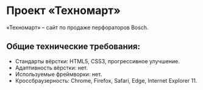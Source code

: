 # Проект «Техномарт»

«Техномарт» – сайт по продаже перфораторов Bosch.
 
## Общие технические требования:
* Стандарты вёрстки: HTML5, CSS3, прогрессивное улучшение.
* Адаптивность вёрстки: нет.
* Используемые фреймворки: нет.
* Кроссбраузерность: Chrome, Firefox, Safari, Edge, Internet Explorer 11.
